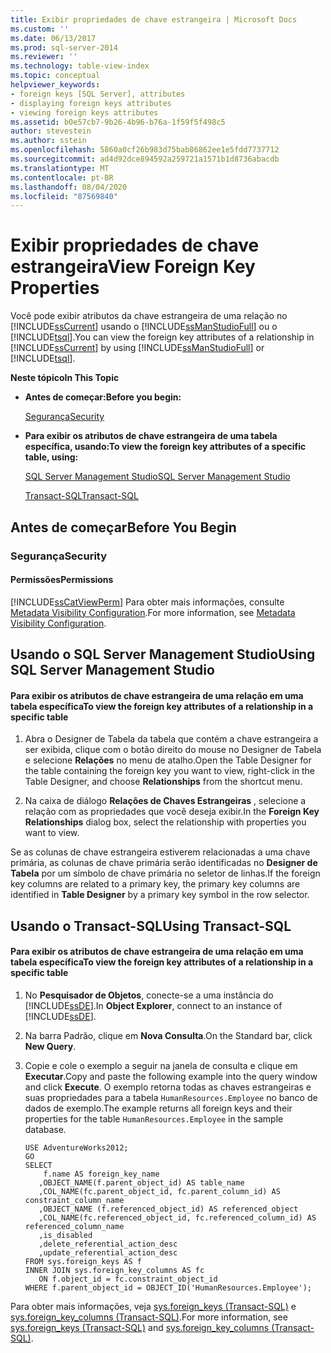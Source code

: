 ```yaml
---
title: Exibir propriedades de chave estrangeira | Microsoft Docs
ms.custom: ''
ms.date: 06/13/2017
ms.prod: sql-server-2014
ms.reviewer: ''
ms.technology: table-view-index
ms.topic: conceptual
helpviewer_keywords:
- foreign keys [SQL Server], attributes
- displaying foreign keys attributes
- viewing foreign keys attributes
ms.assetid: b0e57cb7-9b26-4b96-b76a-1f59f5f498c5
author: stevestein
ms.author: sstein
ms.openlocfilehash: 5860a0cf26b983d75bab86862ee1e5fdd7737712
ms.sourcegitcommit: ad4d92dce894592a259721a1571b1d8736abacdb
ms.translationtype: MT
ms.contentlocale: pt-BR
ms.lasthandoff: 08/04/2020
ms.locfileid: "87569840"
---
```

# <a name="view-foreign-key-properties"></a><span data-ttu-id="8baea-102">Exibir propriedades de chave estrangeira</span><span class="sxs-lookup"><span data-stu-id="8baea-102">View Foreign Key Properties</span></span>
  <span data-ttu-id="8baea-103">Você pode exibir atributos da chave estrangeira de uma relação no [!INCLUDE[ssCurrent](../../includes/sscurrent-md.md)] usando o [!INCLUDE[ssManStudioFull](../../includes/ssmanstudiofull-md.md)] ou o [!INCLUDE[tsql](../../includes/tsql-md.md)].</span><span class="sxs-lookup"><span data-stu-id="8baea-103">You can view the foreign key attributes of a relationship in [!INCLUDE[ssCurrent](../../includes/sscurrent-md.md)] by using [!INCLUDE[ssManStudioFull](../../includes/ssmanstudiofull-md.md)] or [!INCLUDE[tsql](../../includes/tsql-md.md)].</span></span>  
  
 <span data-ttu-id="8baea-104">**Neste tópico**</span><span class="sxs-lookup"><span data-stu-id="8baea-104">**In This Topic**</span></span>  
  
-   <span data-ttu-id="8baea-105">**Antes de começar:**</span><span class="sxs-lookup"><span data-stu-id="8baea-105">**Before you begin:**</span></span>  
  
     [<span data-ttu-id="8baea-106">Segurança</span><span class="sxs-lookup"><span data-stu-id="8baea-106">Security</span></span>](#Security)  
  
-   <span data-ttu-id="8baea-107">**Para exibir os atributos de chave estrangeira de uma tabela específica, usando:**</span><span class="sxs-lookup"><span data-stu-id="8baea-107">**To view the foreign key attributes of a specific table, using:**</span></span>  
  
     [<span data-ttu-id="8baea-108">SQL Server Management Studio</span><span class="sxs-lookup"><span data-stu-id="8baea-108">SQL Server Management Studio</span></span>](#SSMSProcedure)  
  
     [<span data-ttu-id="8baea-109">Transact-SQL</span><span class="sxs-lookup"><span data-stu-id="8baea-109">Transact-SQL</span></span>](#TsqlProcedure)  
  
##  <a name="before-you-begin"></a><a name="BeforeYouBegin"></a> <span data-ttu-id="8baea-110">Antes de começar</span><span class="sxs-lookup"><span data-stu-id="8baea-110">Before You Begin</span></span>  
  
###  <a name="security"></a><a name="Security"></a> <span data-ttu-id="8baea-111">Segurança</span><span class="sxs-lookup"><span data-stu-id="8baea-111">Security</span></span>  
  
####  <a name="permissions"></a><a name="Permissions"></a> <span data-ttu-id="8baea-112">Permissões</span><span class="sxs-lookup"><span data-stu-id="8baea-112">Permissions</span></span>  
 [!INCLUDE[ssCatViewPerm](../../includes/sscatviewperm-md.md)] <span data-ttu-id="8baea-113">Para obter mais informações, consulte [Metadata Visibility Configuration](../security/metadata-visibility-configuration.md).</span><span class="sxs-lookup"><span data-stu-id="8baea-113">For more information, see [Metadata Visibility Configuration](../security/metadata-visibility-configuration.md).</span></span>  
  
##  <a name="using-sql-server-management-studio"></a><a name="SSMSProcedure"></a> <span data-ttu-id="8baea-114">Usando o SQL Server Management Studio</span><span class="sxs-lookup"><span data-stu-id="8baea-114">Using SQL Server Management Studio</span></span>  
  
#### <a name="to-view-the-foreign-key-attributes-of-a-relationship-in-a-specific-table"></a><span data-ttu-id="8baea-115">Para exibir os atributos de chave estrangeira de uma relação em uma tabela específica</span><span class="sxs-lookup"><span data-stu-id="8baea-115">To view the foreign key attributes of a relationship in a specific table</span></span>  
  
1.  <span data-ttu-id="8baea-116">Abra o Designer de Tabela da tabela que contém a chave estrangeira a ser exibida, clique com o botão direito do mouse no Designer de Tabela e selecione **Relações** no menu de atalho.</span><span class="sxs-lookup"><span data-stu-id="8baea-116">Open the Table Designer for the table containing the foreign key you want to view, right-click in the Table Designer, and choose **Relationships** from the shortcut menu.</span></span>  
  
2.  <span data-ttu-id="8baea-117">Na caixa de diálogo **Relações de Chaves Estrangeiras** , selecione a relação com as propriedades que você deseja exibir.</span><span class="sxs-lookup"><span data-stu-id="8baea-117">In the **Foreign Key Relationships** dialog box, select the relationship with properties you want to view.</span></span>  
  
 <span data-ttu-id="8baea-118">Se as colunas de chave estrangeira estiverem relacionadas a uma chave primária, as colunas de chave primária serão identificadas no **Designer de Tabela** por um símbolo de chave primária no seletor de linhas.</span><span class="sxs-lookup"><span data-stu-id="8baea-118">If the foreign key columns are related to a primary key, the primary key columns are identified in **Table Designer** by a primary key symbol in the row selector.</span></span>  
  
##  <a name="using-transact-sql"></a><a name="TsqlProcedure"></a> <span data-ttu-id="8baea-119">Usando o Transact-SQL</span><span class="sxs-lookup"><span data-stu-id="8baea-119">Using Transact-SQL</span></span>  
  
#### <a name="to-view-the-foreign-key-attributes-of-a-relationship-in-a-specific-table"></a><span data-ttu-id="8baea-120">Para exibir os atributos de chave estrangeira de uma relação em uma tabela específica</span><span class="sxs-lookup"><span data-stu-id="8baea-120">To view the foreign key attributes of a relationship in a specific table</span></span>  
  
1.  <span data-ttu-id="8baea-121">No **Pesquisador de Objetos**, conecte-se a uma instância do [!INCLUDE[ssDE](../../includes/ssde-md.md)].</span><span class="sxs-lookup"><span data-stu-id="8baea-121">In **Object Explorer**, connect to an instance of [!INCLUDE[ssDE](../../includes/ssde-md.md)].</span></span>  
  
2.  <span data-ttu-id="8baea-122">Na barra Padrão, clique em **Nova Consulta**.</span><span class="sxs-lookup"><span data-stu-id="8baea-122">On the Standard bar, click **New Query**.</span></span>  
  
3.  <span data-ttu-id="8baea-123">Copie e cole o exemplo a seguir na janela de consulta e clique em **Executar**.</span><span class="sxs-lookup"><span data-stu-id="8baea-123">Copy and paste the following example into the query window and click **Execute**.</span></span> <span data-ttu-id="8baea-124">O exemplo retorna todas as chaves estrangeiras e suas propriedades para a tabela `HumanResources.Employee` no banco de dados de exemplo.</span><span class="sxs-lookup"><span data-stu-id="8baea-124">The example returns all foreign keys and their properties for the table `HumanResources.Employee` in the sample database.</span></span>  
  
    ```  
    USE AdventureWorks2012;  
    GO  
    SELECT   
        f.name AS foreign_key_name  
       ,OBJECT_NAME(f.parent_object_id) AS table_name  
       ,COL_NAME(fc.parent_object_id, fc.parent_column_id) AS constraint_column_name  
       ,OBJECT_NAME (f.referenced_object_id) AS referenced_object  
       ,COL_NAME(fc.referenced_object_id, fc.referenced_column_id) AS referenced_column_name  
       ,is_disabled  
       ,delete_referential_action_desc  
       ,update_referential_action_desc  
    FROM sys.foreign_keys AS f  
    INNER JOIN sys.foreign_key_columns AS fc   
       ON f.object_id = fc.constraint_object_id   
    WHERE f.parent_object_id = OBJECT_ID('HumanResources.Employee');  
    ```  
  
 <span data-ttu-id="8baea-125">Para obter mais informações, veja [sys.foreign_keys &#40;Transact-SQL&#41;](/sql/relational-databases/system-catalog-views/sys-foreign-keys-transact-sql) e [sys.foreign_key_columns &#40;Transact-SQL&#41;](/sql/relational-databases/system-catalog-views/sys-foreign-key-columns-transact-sql).</span><span class="sxs-lookup"><span data-stu-id="8baea-125">For more information, see [sys.foreign_keys &#40;Transact-SQL&#41;](/sql/relational-databases/system-catalog-views/sys-foreign-keys-transact-sql) and [sys.foreign_key_columns &#40;Transact-SQL&#41;](/sql/relational-databases/system-catalog-views/sys-foreign-key-columns-transact-sql).</span></span>  
  
###  <a name="TsqlExample"></a>  
